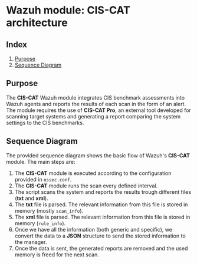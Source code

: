 <!---
Copyright (C) 2015-2022, Wazuh Inc.
Created by Wazuh, Inc. <info@wazuh.com>.
This program is free software; you can redistribute it and/or modify it under the terms of GPLv2
-->

# Wazuh module: CIS-CAT architecture
## Index
1. [Purpose](#purpose)
2. [Sequence Diagram](#sequence-diagram)

## Purpose
The **CIS-CAT** Wazuh module integrates CIS benchmark assessments into Wazuh agents and reports the results of each scan in the form of an alert. The module requires the use of **CIS-CAT Pro**, an external tool developed for scanning target systems and generating a report comparing the system settings to the CIS benchmarks.

## Sequence Diagram
The provided sequence diagram shows the basic flow of Wazuh's **CIS-CAT** module. The main steps are:

1. The **CIS-CAT** module is executed according to the configuration provided in `ossec.conf`.
2. The **CIS-CAT** module runs the scan every defined interval.
3. The script scans the system and reports the results trough different files (**txt** and **xml**).
4. The **txt** file is parsed. The relevant information from this file is stored in memory (mostly `scan_info`). 
5. The **xml** file is parsed. The relevant information from this file is stored in memory (`rule_info`).
6. Once we have all the information (both generic and specific), we convert the data to a **JSON** structure to send the stored information to the manager.
7. Once the data is sent, the generated reports are removed and the used memory is freed for the next scan.
